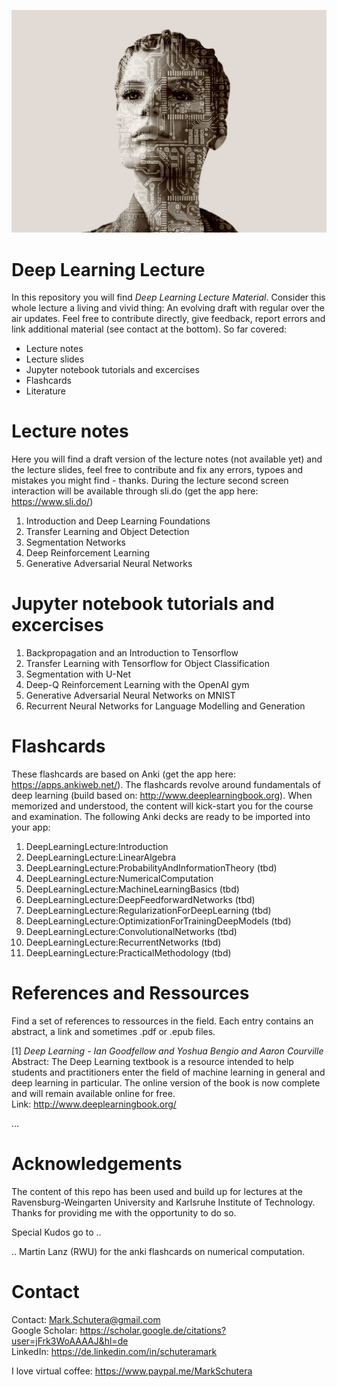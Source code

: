 ![Introduction Image](/Graphics/womanAI.jpg)

# Deep Learning Lecture
In this repository you will find *Deep Learning Lecture Material*. Consider this whole lecture a living and vivid thing: An evolving draft with regular over the air updates. Feel free to contribute directly, give feedback, report errors and link additional material (see contact at the bottom). So far covered:
  - Lecture notes 
  - Lecture slides
  - Jupyter notebook tutorials and excercises 
  - Flashcards
  - Literature
  
# Lecture notes
  Here you will find a draft version of the lecture notes (not available yet) and the lecture slides, feel free to contribute and fix any errors, typoes and mistakes you might find - thanks.
  During the lecture second screen interaction will be available through sli.do (get the app here: https://www.sli.do/)

  1. Introduction and Deep Learning Foundations
  2. Transfer Learning and Object Detection
  3. Segmentation Networks
  4. Deep Reinforcement Learning
  5. Generative Adversarial Neural Networks
  

# Jupyter notebook tutorials and excercises
  1. Backpropagation and an Introduction to Tensorflow
  2. Transfer Learning with Tensorflow for Object Classification
  3. Segmentation with U-Net
  4. Deep-Q Reinforcement Learning with the OpenAI gym
  5. Generative Adversarial Neural Networks on MNIST
  6. Recurrent Neural Networks for Language Modelling and Generation
  
# Flashcards
  These flashcards are based on Anki (get the app here: https://apps.ankiweb.net/). The flashcards revolve around fundamentals of deep learning (build based on: http://www.deeplearningbook.org). When memorized and understood, the content will kick-start you for the course and examination. The following Anki decks are ready to be imported into your app:
  1. DeepLearningLecture:Introduction 
  2. DeepLearningLecture:LinearAlgebra
  3. DeepLearningLecture:ProbabilityAndInformationTheory (tbd)
  4. DeepLearningLecture:NumericalComputation
  5. DeepLearningLecture:MachineLearningBasics (tbd)  
  6. DeepLearningLecture:DeepFeedforwardNetworks (tbd)
  7. DeepLearningLecture:RegularizationForDeepLearning (tbd)
  8. DeepLearningLecture:OptimizationForTrainingDeepModels (tbd)
  9. DeepLearningLecture:ConvolutionalNetworks (tbd)
  10. DeepLearningLecture:RecurrentNetworks (tbd)
  11. DeepLearningLecture:PracticalMethodology (tbd)
  

# References and Ressources
  Find a set of references to ressources in the field. Each entry contains an abstract, a link and sometimes .pdf or .epub files.
  
  [1] *Deep Learning - Ian Goodfellow and Yoshua Bengio and Aaron Courville*  
  Abstract: The Deep Learning textbook is a resource intended to help students and practitioners enter the field of machine learning in general and deep learning in particular. The online version of the book is now complete and will remain available online for free.  
  Link: http://www.deeplearningbook.org/
  
  ...  

# Acknowledgements

The content of this repo has been used and build up for lectures at the Ravensburg-Weingarten University and Karlsruhe Institute of Technology. Thanks for providing me with the opportunity to do so. 


Special Kudos go to ..

  .. Martin Lanz (RWU) for the anki flashcards on numerical computation.

# Contact
Contact: Mark.Schutera@gmail.com  
Google Scholar: https://scholar.google.de/citations?user=jFrk3WoAAAAJ&hl=de  
LinkedIn: https://de.linkedin.com/in/schuteramark

I love virtual coffee: https://www.paypal.me/MarkSchutera
